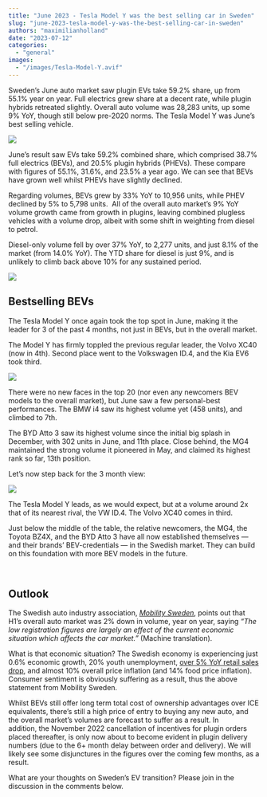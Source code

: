 ```yaml
---
title: "June 2023 - Tesla Model Y was the best selling car in Sweden"
slug: "june-2023-tesla-model-y-was-the-best-selling-car-in-sweden"
authors: "maximilianholland"
date: "2023-07-12"
categories: 
  - "general"
images: 
  - "/images/Tesla-Model-Y.avif"
---
```


Sweden’s June auto market saw plugin EVs take 59.2% share, up from 55.1% year on year. Full electrics grew share at a decent rate, while plugin hybrids retreated slightly. Overall auto volume was 28,283 units, up some  9% YoY, though still below pre-2020 norms. The Tesla Model Y was June’s best selling vehicle.

![](ev-sales-images/2023-06-Sweden-Passenger-Auto-Registrations.avif)

June’s result saw EVs take 59.2% combined share, which comprised 38.7% full electrics (BEVs), and 20.5% plugin hybrids (PHEVs). These compare with figures of 55.1%, 31.6%, and 23.5% a year ago. We can see that BEVs have grown well whilst PHEVs have slightly declined.

Regarding volumes, BEVs grew by 33% YoY to 10,956 units, while PHEV declined by 5% to 5,798 units.  All of the overall auto market’s 9% YoY volume growth came from growth in plugins, leaving combined plugless vehicles with a volume drop, albeit with some shift in weighting from diesel to petrol.

Diesel-only volume fell by over 37% YoY, to 2,277 units, and just 8.1% of the market (from 14.0% YoY). The YTD share for diesel is just 9%, and is unlikely to climb back above 10% for any sustained period.

![](ev-sales-images/2023-06-Sweden-Monthly-Powertrain-Market-Share.avif)

## Bestselling BEVs

The Tesla Model Y once again took the top spot in June, making it the leader for 3 of the past 4 months, not just in BEVs, but in the overall market.

The Model Y has firmly toppled the previous regular leader, the Volvo XC40 (now in 4th). Second place went to the Volkswagen ID.4, and the Kia EV6 took third.

![](ev-sales-images/2023-06-Sweden-Top-BEVs.avif)

There were no new faces in the top 20 (nor even any newcomers BEV models to the overall market), but June saw a few personal-best performances. The BMW i4 saw its highest volume yet (458 units), and climbed to 7th.

The BYD Atto 3 saw its highest volume since the initial big splash in December, with 302 units in June, and 11th place. Close behind, the MG4 maintained the strong volume it pioneered in May, and claimed its highest rank so far, 13th position.

Let’s now step back for the 3 month view:

![](ev-sales-images/2023-06-Sweden-Top-BEVs-Trailing-Qtr.avif)

The Tesla Model Y leads, as we would expect, but at a volume around 2x that of its nearest rival, the VW ID.4. The Volvo XC40 comes in third.

Just below the middle of the table, the relative newcomers, the MG4, the Toyota BZ4X, and the BYD Atto 3 have all now established themselves — and their brands’ BEV-credentials — in the Swedish market. They can build on this foundation with more BEV models in the future.

 

## Outlook

The Swedish auto industry association, [_Mobility Sweden_](https://mobilitysweden.se/statistik/Nyregistreringar_per_manad_1/nyregistreringar-2023_3/svag-personbilsmarknad-under-forsta-halvaret-medan-tunga-lastbilar-vaxer-starkt), points out that H1’s overall auto market was 2% down in volume, year on year, saying _“The low registration figures are largely an effect of the current economic situation which affects the car market.”_ (Machine translation).

What is that economic situation? The Swedish economy is experiencing just 0.6% economic growth, 20% youth unemployment, [over 5% YoY retail sales drop](https://tradingeconomics.com/sweden/indicators), and almost 10% overall price inflation (and 14% food price inflation). Consumer sentiment is obviously suffering as a result, thus the above statement from Mobility Sweden.

Whilst BEVs still offer long term total cost of ownership advantages over ICE equivalents, there’s still a high price of entry to buying any new auto, and the overall market’s volumes are forecast to suffer as a result. In addition, the November 2022 cancellation of incentives for plugin orders placed thereafter, is only now about to become evident in plugin delivery numbers (due to the 6+ month delay between order and delivery). We will likely see some disjunctures in the figures over the coming few months, as a result.

What are your thoughts on Sweden’s EV transition? Please join in the discussion in the comments below.
